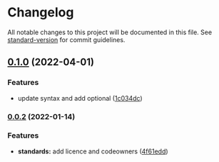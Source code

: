 # Changelog

All notable changes to this project will be documented in this file. See [standard-version](https://github.com/conventional-changelog/standard-version) for commit guidelines.

## [0.1.0](https://github.com/padok-team/terraform-azurerm-frontdoor/compare/v0.0.2...v0.1.0) (2022-04-01)


### Features

* update syntax and add optional ([1c034dc](https://github.com/padok-team/terraform-azurerm-frontdoor/commit/1c034dc931ead26ed180cdd8f314fe113e1bc75a))

### [0.0.2](https://github.com/padok-team/terraform-azurerm-frontdoor/compare/v0.0.1...v0.0.2) (2022-01-14)


### Features

* **standards:** add licence and codeowners ([4f61edd](https://github.com/padok-team/terraform-azurerm-frontdoor/commit/4f61edd18b5d64aa0cb68e2ebb43499596a1f3a0))
